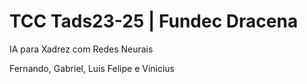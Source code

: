 # TCC Tads23-25 | Fundec Dracena
IA para Xadrez com Redes Neurais

Fernando, Gabriel, Luis Felipe e Vinicius
